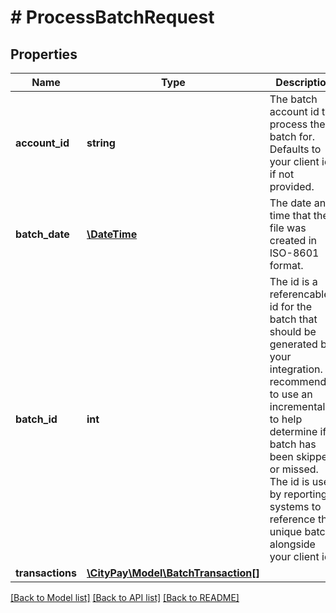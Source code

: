 # # ProcessBatchRequest

## Properties

Name | Type | Description | Notes
------------ | ------------- | ------------- | -------------
**account_id** | **string** | The batch account id to process the batch for. Defaults to your client id if not provided. | [optional]
**batch_date** | [**\DateTime**](\DateTime.md) | The date and time that the file was created in ISO-8601 format. |
**batch_id** | **int** | The id is a referencable id for the batch that should be generated by your integration. Its recommended to use an incremental id to help determine if a batch has been skipped or missed. The id is used by reporting systems to reference the unique batch alongside your client id. |
**transactions** | [**\CityPay\Model\BatchTransaction[]**](BatchTransaction.md) |  |

[[Back to Model list]](../../README.md#models) [[Back to API list]](../../README.md#endpoints) [[Back to README]](../../README.md)
